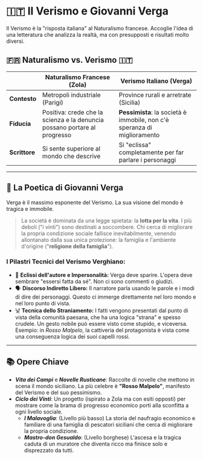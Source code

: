 # 🇮🇹 Il Verismo e Giovanni Verga

Il Verismo è la "risposta italiana" al Naturalismo francese. Accoglie l'idea di una letteratura che analizza la realtà, ma con presupposti e risultati molto diversi.

## 🇫🇷 Naturalismo vs. Verismo 🇮🇹

|                | **Naturalismo Francese (Zola)**                               | **Verismo Italiano (Verga)**                                |
| -------------- | ------------------------------------------------------------- | ----------------------------------------------------------- |
| **Contesto**   | Metropoli industriale (Parigi)                                | Province rurali e arretrate (Sicilia)                       |
| **Fiducia**    | Positiva: crede che la scienza e la denuncia possano portare al progresso | **Pessimista**: la società è immobile, non c'è speranza di miglioramento |
| **Scrittore**  | Si sente superiore al mondo che descrive                       | Si "eclissa" completamente per far parlare i personaggi    |

---

## 📝 La Poetica di Giovanni Verga

Verga è il massimo esponente del Verismo. La sua visione del mondo è tragica e immobile.

> La società è dominata da una legge spietata: la **lotta per la vita**. I più deboli ("i vinti") sono destinati a soccombere. Chi cerca di migliorare la propria condizione sociale fallisce inevitabilmente, venendo allontanato dalla sua unica protezione: la famiglia e l'ambiente d'origine ("**religione della famiglia**").

### I Pilastri Tecnici del Verismo Verghiano:
*   👤 **Eclissi dell'autore e Impersonalità:** Verga deve sparire. L'opera deve sembrare "essersi fatta da sé". Non ci sono commenti o giudizi.
*   🗣️ **Discorso Indiretto Libero:** Il narratore parla usando le parole e i modi di dire dei personaggi. Questo ci immerge direttamente nel loro mondo e nel loro punto di vista.
*   낯 **Tecnica dello Straniamento:** I fatti vengono presentati dal punto di vista della comunità paesana, che ha una logica "strana" e spesso crudele. Un gesto nobile può essere visto come stupido, e viceversa. Esempio: in *Rosso Malpelo*, la cattiveria del protagonista è vista come una conseguenza logica dei suoi capelli rossi.

---

## 📚 Opere Chiave

*   ***Vita dei Campi*** e ***Novelle Rusticane***: Raccolte di novelle che mettono in scena il mondo siciliano. La più celebre è **"Rosso Malpelo"**, manifesto del Verismo e del suo pessimismo.
*   ***Ciclo dei Vinti***: Un progetto (ispirato a Zola ma con esiti opposti) per mostrare come la brama di progresso economico porti alla sconfitta a ogni livello sociale.
    *   ***I Malavoglia***: (Livello più basso) La storia del naufragio economico e familiare di una famiglia di pescatori siciliani che cerca di migliorare la propria condizione.
    *   ***Mastro-don Gesualdo***: (Livello borghese) L'ascesa e la tragica caduta di un muratore che diventa ricco ma finisce solo e disprezzato da tutti.
